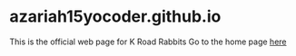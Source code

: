 # azariah15yocoder.github.io
This is the official web page for K Road Rabbits
Go to the home page [here](https://azariah15yocoder.github.io/home.html)
